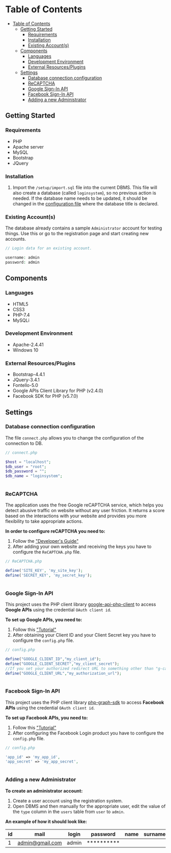 # Table of Contents

- [Table of Contents](#table-of-contents)
  - [Getting Started](#getting-started)
    - [Requirements](#requirements)
    - [Installation](#installation)
    - [Existing Account(s)](#existing-accounts)
  - [Components](#components)
    - [Languages](#languages)
    - [Development Environment](#development-environment)
    - [External Resources/Plugins](#external-resourcesplugins)
  - [Settings](#settings)
    - [Database connection configuration](#database-connection-configuration)
    - [ReCAPTCHA](#recaptcha)
    - [Google Sign-In API](#google-sign-in-api)
    - [Facebook Sign-In API](#facebook-sign-in-api)
    - [Adding a new Administrator](#adding-a-new-administrator)

## Getting Started

### Requirements
* PHP
* Apache server
* MySQL
* Bootstrap
* JQuery 



### Installation
1. Import the `/setup/import.sql` file into the current DBMS. This file will also create a database (called `loginsystem`), so no previous action is needed. If the database name needs to be updated, it should be changed in the [configuration file](#database-connection-configuration) where the database title is declared.

### Existing Account(s)
The database already contains a sample `Administrator` account for testing things. Use this or go to the registration page and start creating new accounts.

```php
// Login data for an existing account.

username: admin
password: admin

```

## Components

### Languages

- HTML5
- CSS3
- PHP-7.4
- MySQLi

### Development Environment

- Apache-2.4.41 
- Windows 10

### External Resources/Plugins

- Bootstrap-4.4.1
- JQuery-3.4.1
- Fontello-5.0
- Google APIs Client Library for PHP (v2.4.0)
- Facebook SDK for PHP (v5.7.0)

## Settings

### Database connection configuration

The file `connect.php` allows you to change the configuration of the connection to DB.

```php
// connect.php

$host = "localhost";
$db_user = "root";
$db_password = "";
$db_name = "loginsystem";
 
```

### ReCAPTCHA

The application uses the free Google reCAPTCHA service, which helps you detect abusive traffic on website without any user friction. It returns a score based on the interactions with your website and provides you more flexibility to take appropriate actions.

**In order to configure reCAPTCHA you need to:**
1. Follow the ["Developer's Guide"](https://developers.google.com/recaptcha/intro)
2. After adding your own website and receiving the keys you have to configure the `ReCAPTCHA.php` file.

```php
// ReCAPTCHA.php

define('SITE_KEY', 'my_site_key');
define('SECRET_KEY', 'my_secret_key');
        
```

### Google Sign-In API

This project uses the PHP client library [google-api-php-client](https://github.com/googleapis/google-api-php-client) to access **Google APIs** using the credential `OAuth client id`.

**To set up Google APIs, you need to:**
1. Follow this ["Tutorial"](https://www.webslesson.info/2019/09/how-to-make-login-with-google-account-using-php.html)
2. After obtaining your Client ID and your Client Secret key you have to configure the `config.php` file.

```php
// config.php

define("GOOGLE_CLIENT_ID","my_client_id");
define("GOOGLE_CLIENT_SECRET","my_client_secret");
//If you set your authorized redirect URL to something other than "g-callback.php"
define("GOOGLE_CLIENT_URL","my_authorization_url");
        
```

### Facebook Sign-In API

This project uses the PHP client library [php-graph-sdk](https://github.com/facebookarchive/php-graph-sdk) to access **Facebook APIs** using the credential `OAuth client id`.

**To set up Facebook APIs, you need to:**
1. Follow this ["Tutorial"](https://www.webslesson.info/2019/09/how-to-make-login-with-google-account-using-php.html)
2. After configuring the Facebook Login product you have to configure the `config.php` file.

```php
// config.php

'app_id' => 'my_app_id',
'app_secret' => 'my_app_secret',
        
```

### Adding a new Administrator

**To create an administrator account:**
1. Create a user account using the registration system.
2. Open DBMS and then manually for the appropriate user, edit the value of the `type` column in the `users` table from `user` to `admin`. 

**An example of how it should look like:**

| id | mail | login | password | name | surname | number | type | s_name | picture | g_alt_id | f_alt_id | 
| --- | --- | --- | --- | --- | --- | --- | --- | --- | --- | --- | --- |
| 1 | admin@gmail.com | admin | ********** |  |  |  | admin | login |  |  |  | 

